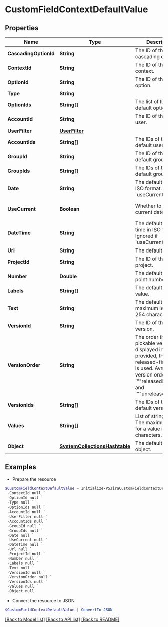 # CustomFieldContextDefaultValue
## Properties

Name | Type | Description | Notes
------------ | ------------- | ------------- | -------------
**CascadingOptionId** | **String** | The ID of the default cascading option. | [optional] 
**ContextId** | **String** | The ID of the context. | 
**OptionId** | **String** | The ID of the default option. | 
**Type** | **String** |  | 
**OptionIds** | **String[]** | The list of IDs of the default options. | 
**AccountId** | **String** | The ID of the default user. | 
**UserFilter** | [**UserFilter**](UserFilter.md) |  | 
**AccountIds** | **String[]** | The IDs of the default users. | 
**GroupId** | **String** | The ID of the the default group. | 
**GroupIds** | **String[]** | The IDs of the default groups. | 
**Date** | **String** | The default date in ISO format. Ignored if &#x60;useCurrent&#x60; is true. | [optional] 
**UseCurrent** | **Boolean** | Whether to use the current date. | [optional] [default to $false]
**DateTime** | **String** | The default date-time in ISO format. Ignored if &#x60;useCurrent&#x60; is true. | [optional] 
**Url** | **String** | The default URL. | 
**ProjectId** | **String** | The ID of the default project. | 
**Number** | **Double** | The default floating-point number. | 
**Labels** | **String[]** | The default labels value. | 
**Text** | **String** | The default text. The maximum length is 254 characters. | [optional] 
**VersionId** | **String** | The ID of the default version. | 
**VersionOrder** | **String** | The order the pickable versions are displayed in. If not provided, the released-first order is used. Available version orders are &#x60;&quot;&quot;releasedFirst&quot;&quot;&#x60; and &#x60;&quot;&quot;unreleasedFirst&quot;&quot;&#x60;. | [optional] 
**VersionIds** | **String[]** | The IDs of the default versions. | 
**Values** | **String[]** | List of string values. The maximum length for a value is 254 characters. | [optional] 
**Object** | [**SystemCollectionsHashtable**](.md) | The default JSON object. | [optional] 

## Examples

- Prepare the resource
```powershell
$CustomFieldContextDefaultValue = Initialize-PSJiraCustomFieldContextDefaultValue  -CascadingOptionId null `
 -ContextId null `
 -OptionId null `
 -Type null `
 -OptionIds null `
 -AccountId null `
 -UserFilter null `
 -AccountIds null `
 -GroupId null `
 -GroupIds null `
 -Date null `
 -UseCurrent null `
 -DateTime null `
 -Url null `
 -ProjectId null `
 -Number null `
 -Labels null `
 -Text null `
 -VersionId null `
 -VersionOrder null `
 -VersionIds null `
 -Values null `
 -Object null
```

- Convert the resource to JSON
```powershell
$CustomFieldContextDefaultValue | ConvertTo-JSON
```

[[Back to Model list]](../README.md#documentation-for-models) [[Back to API list]](../README.md#documentation-for-api-endpoints) [[Back to README]](../README.md)

